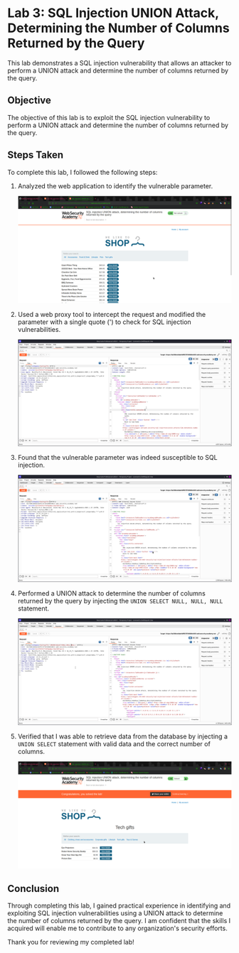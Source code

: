 # Lab 3: SQL Injection UNION Attack, Determining the Number of Columns Returned by the Query

This lab demonstrates a SQL injection vulnerability that allows an attacker to perform a UNION attack and determine the number of columns returned by the query.

## Objective

The objective of this lab is to exploit the SQL injection vulnerability to perform a UNION attack and determine the number of columns returned by the query.

## Steps Taken

To complete this lab, I followed the following steps:

1. Analyzed the web application to identify the vulnerable parameter.
   
   ![Step 1 Screenshot](./screenshots/lab-app.png)

2. Used a web proxy tool to intercept the request and modified the parameter with a single quote (') to check for SQL injection vulnerabilities.

   ![Step 2 Screenshot](./screenshots/parameter-test.png)

3. Found that the vulnerable parameter was indeed susceptible to SQL injection.

   ![Step 3 Screenshot](./screenshots/vuln-parameter.png)

4. Performed a UNION attack to determine the number of columns returned by the query by injecting the `UNION SELECT NULL, NULL, NULL` statement.

   ![Step 4 Screenshot](./screenshots/payload.png)

6. Verified that I was able to retrieve data from the database by injecting a `UNION SELECT` statement with valid data and the correct number of columns.

   ![Step 6 Screenshot](./screenshots/solved.png)

## Conclusion

Through completing this lab, I gained practical experience in identifying and exploiting SQL injection vulnerabilities using a UNION attack to determine the number of columns returned by the query. I am confident that the skills I acquired will enable me to contribute to any organization's security efforts.

Thank you for reviewing my completed lab!

